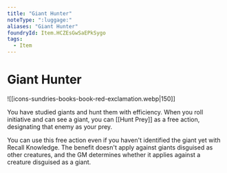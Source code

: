 ```yaml
---
title: "Giant Hunter"
noteType: ":luggage:"
aliases: "Giant Hunter"
foundryId: Item.HCZEsGwSaEPkSygo
tags:
  - Item
---
```


# Giant Hunter
![[icons-sundries-books-book-red-exclamation.webp|150]]

You have studied giants and hunt them with efficiency. When you roll initiative and can see a giant, you can [[Hunt Prey]] as a free action, designating that enemy as your prey.

You can use this free action even if you haven't identified the giant yet with Recall Knowledge. The benefit doesn't apply against giants disguised as other creatures, and the GM determines whether it applies against a creature disguised as a giant.
